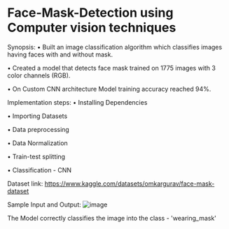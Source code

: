 # Face-Mask-Detection using Computer vision techniques

Synopsis:
• Built an image classification algorithm which classifies images having faces with and without mask.

• Created a model that detects face mask trained on 1775 images with 3 color channels (RGB).

• On Custom CNN architecture Model training accuracy reached 94%.

Implementation steps:
• Installing Dependencies

• Importing Datasets

• Data preprocessing

• Data Normalization

• Train-test splitting

• Classification - CNN

Dataset link:
https://www.kaggle.com/datasets/omkargurav/face-mask-dataset

Sample Input and Output:
![image](https://user-images.githubusercontent.com/98756460/236657490-21808433-1156-4e07-8001-e72388edeb50.png)

The Model correctly classifies the image into the class - 'wearing_mask'
